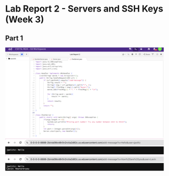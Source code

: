 # Lab Report 2 - Servers and SSH Keys (Week 3)

## Part 1
![Image](ChatServer.png)
![Image](ChatServerEX1.png)
![Image](ChatServerEX2.png)
